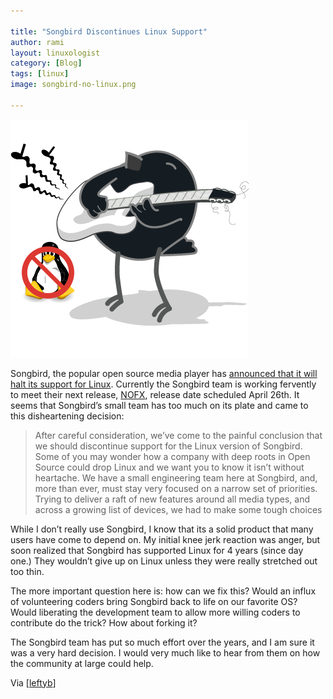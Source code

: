```yaml
---

title: "Songbird Discontinues Linux Support"
author: rami
layout: linuxologist 
category: [Blog]
tags: [linux]
image: songbird-no-linux.png

---
```


![songbird discontinues linux support](/assets/images/content/blog/songbird-no-linux.png)

Songbird, the popular open source media player has [announced that it will halt its support for Linux](http://blog.songbirdnest.com/2010/04/02/songbird-singing-a-new-tune/). Currently the Songbird team is working fervently to meet their next release, [NOFX](http://wiki.songbirdnest.com/Releases/NOFX), release date scheduled April 26th. It seems that Songbird’s small team has too much on its plate and came to this disheartening decision:

> After careful consideration, we’ve come to the painful conclusion that we should discontinue support for the Linux version of Songbird. Some of you may wonder how a company with deep roots in Open Source could drop Linux and we want you to know it isn’t without heartache. We have a small engineering team here at Songbird, and, more than ever, must stay very focused on a narrow set of priorities. Trying to deliver a raft of new features around all media types, and across a growing list of devices, we had to make some tough choices

While I don’t really use Songbird, I know that its a solid product that many users have come to depend on. My initial knee jerk reaction was anger, but soon realized that Songbird has supported Linux for 4 years (since day one.) They wouldn’t give up on Linux unless they were really stretched out too thin.

The more important question here is: how can we fix this? Would an influx of volunteering coders bring Songbird back to life on our favorite OS? Would liberating the development team to allow more willing coders to contribute do the trick? How about forking it?

The Songbird team has put so much effort over the years, and I am sure it was a very hard decision. I would very much like to hear from them on how the community at large could help.

Via [[leftyb](http://leftyfb.com/2010/04/02/songbird-halts-major-support-for-linux/)]
